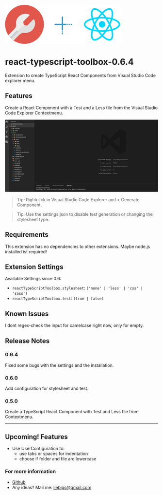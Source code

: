 ![tool](images/logo.png)![plus](images/plus.png)![react](images/react.png)

# react-typescript-toolbox-0.6.4

Extension to create TypeScript React Components from Visual Studio Code explorer menu.

## Features

Create a React Component with a Test and a Less file from the Visual Studio Code Explorer Contextmenu.

![tool](images/showcase.gif)

> Tip: Rightclick in Visual Studio Code Explorer and > Generate Component.

> Tip: Use the settings.json to disable test generation or changing the stylesheet type.

## Requirements

This extension has no dependencies to other extensions. Maybe node.js installed ist required!

## Extension Settings

Available Settings since 0.6:

* `reactTypeScriptToolbox.stylesheet`: `('none' | 'less' | 'css' | 'sass')`
* `reactTypeScriptToolbox.test`: `(true | false)`

## Known Issues

I dont regex-check the input for camelcase right now, only for empty.

## Release Notes

### 0.6.4

Fixed some bugs with the settings and the installation.

### 0.6.0

Add configuration for stylesheet and test.

### 0.5.0

Create a TypeScript React Component with Test and Less file from Contextmenu.

-----------------------------------------------------------------------

## Upcoming! Features

* Use UserConfiguration to:
  * use tabs or spaces for indentation
  * choose if folder and file are lowercase

### For more information

* [Github](https://github.com/Sly321/react-typescript-toolbox)
* Any ideas? Mail me: liebigs@gmail.com